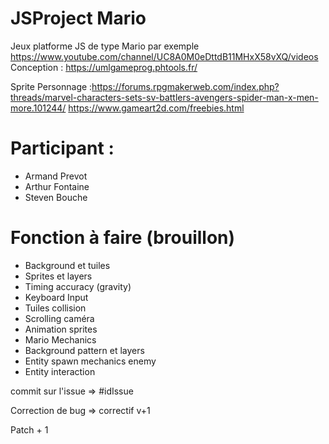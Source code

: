 # JSProject Mario

Jeux platforme JS de type Mario par exemple
https://www.youtube.com/channel/UC8A0M0eDttdB11MHxX58vXQ/videos
Conception : https://umlgameprog.phtools.fr/

Sprite Personnage :https://forums.rpgmakerweb.com/index.php?threads/marvel-characters-sets-sv-battlers-avengers-spider-man-x-men-more.101244/
https://www.gameart2d.com/freebies.html
# Participant :

  * Armand Prevot
  * Arthur Fontaine
  * Steven Bouche
  
# Fonction à faire (brouillon)

* Background et tuiles
* Sprites et layers
* Timing accuracy (gravity)
* Keyboard Input
* Tuiles collision
* Scrolling caméra
* Animation sprites
* Mario Mechanics
* Background pattern et layers
* Entity spawn mechanics enemy
* Entity interaction

commit sur l'issue => #idIssue   

Correction de bug => correctif v+1   

Patch + 1   


